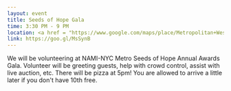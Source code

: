 ```yaml
---
layout: event
title: Seeds of Hope Gala
time: 3:30 PM - 9 PM
location: <a href = "https://www.google.com/maps/place/Metropolitan+West/@40.7642163,-74.000322,17z/data=!3m1!4b1!4m5!3m4!1s0x89c2584ef92332d7:0x33e2726d425c88f4!8m2!3d40.7642163!4d-73.9981333">Metropolitan Pavilion West</a>, Manhattan
link: https://goo.gl/MsSynB
---
```

We will be volunteering at NAMI-NYC Metro Seeds of Hope Annual Awards Gala. Volunteer will be greeting guests, help with crowd control, assist with live auction, etc. There will be pizza at 5pm! You are allowed to arrive a little later if you don't have 10th free.